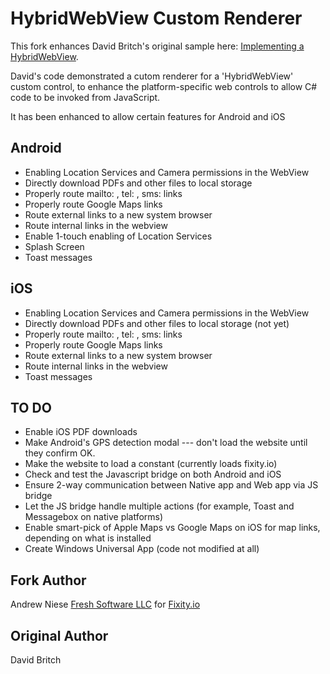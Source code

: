 HybridWebView Custom Renderer
=============================

This fork enhances David Britch's original sample here:  [Implementing a HybridWebView](http://developer.xamarin.com/guides/cross-platform/xamarin-forms/custom-renderer/hybridwebview/).

David's code demonstrated a cutom renderer for a 'HybridWebView' custom control, to enhance the platform-specific web controls to allow C# code to be invoked from JavaScript.

It has been enhanced to allow certain features for Android and iOS


Android
-------
 + Enabling Location Services and Camera permissions in the WebView
 + Directly download PDFs and other files to local storage
 + Properly route mailto: , tel: , sms: links
 + Properly route Google Maps links
 + Route external links to a new system browser
 + Route internal links in the webview
 + Enable 1-touch enabling of Location Services
 + Splash Screen
 + Toast messages

iOS
-------
 + Enabling Location Services and Camera permissions in the WebView
 + Directly download PDFs and other files to local storage (not yet)
 + Properly route mailto: , tel: , sms: links
 + Properly route Google Maps links
 + Route external links to a new system browser
 + Route internal links in the webview
 + Toast messages


TO DO
--------
 + Enable iOS PDF downloads
 + Make Android's GPS detection modal --- don't load the website until they confirm OK.
 + Make the website to load a constant (currently loads fixity.io)
 + Check and test the Javascript bridge on both Android and iOS
 + Ensure 2-way communication between Native app and Web app via JS bridge
 + Let the JS bridge handle multiple actions (for example, Toast and Messagebox on native platforms)
 + Enable smart-pick of Apple Maps vs Google Maps on iOS for map links, depending on what is installed
 + Create Windows Universal App (code not modified at all)


Fork Author
------------------
Andrew Niese
[Fresh Software LLC](https://freshsoftware.com)
for [Fixity.io](https://fixity.io)

Original Author
------------------
David Britch
